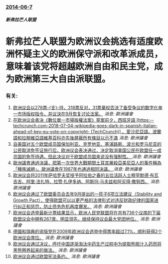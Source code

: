 ### [2014-06-7](/news/2014/06/7/index.md)

##### 新弗拉芒人联盟
#  新弗拉芒人联盟为欧洲议会挑选有适度欧洲怀疑主义的欧洲保守派和改革派成员，意味着该党将超越欧洲自由和民主党，成为欧洲第三大自由派联盟。




### 有关:

1. [欧洲议会以278票-{支}-持，318票反对，31票棄权否決了备受争议的数字化单一市场版权指令，并议決在9月恢复讨论法案。](/zh/news/2018/07/5/欧洲议会以278票-支-持-318票反对-31票棄权否決了备受争议的数字化单一市场版权指令-并议決在9月恢复讨论法案.md) _消息: 歐洲議會_
2. [在欧洲议会表決《數位單一市場版權法案》草案前夕，西班牙語 [https:--techcrunch.com-2018-07-04-wikipedia-goes-dark-in-spanish-italian-ahead-of-key-eu-vote-on-copyright- (TechCrunch)] 、愛沙尼亞語、波蘭語和拉脫維亞語維基百科亦先後屏蔽所有條目以示不滿](/zh/news/2018/07/4/在欧洲议会表決-數位單一市場版權法案-草案前夕-西班牙語-https-techcrunchcom-2018-07.md) _消息: 歐洲議會_
3. [自美国对五个欧盟成员国保加利亚、克罗地亚、塞浦路斯、波兰和罗马尼亚的公民取消免签证旅行后，欧洲议会表决通过，决定取消美国公民在欧盟任一成员国的免签待遇。但此决议对于欧盟成员国来说没有强制性。 ](/zh/news/2017/03/3/自美国对五个欧盟成员国保加利亚-克罗地亚-塞浦路斯-波兰和罗马尼亚的公民取消免签证旅行后-欧洲议会表决通过-决定取消美国.md) _消息: 歐洲議會_
4. [歐洲議會通過決議，把第一次世界大戰期間土耳其屠殺亞美尼亞人的事件稱為「種族滅絕」。歐洲議會在1987年也通過相同決議。 ](/zh/news/2015/04/15/歐洲議會通過決議-把第一次世界大戰期間土耳其屠殺亞美尼亞人的事件稱為-種族滅絕-歐洲議會在1987年也通過相同決議.md) _消息: 歐洲議會_
5. [欧洲议会将2011年萨哈罗夫奖授予阿拉伯之春的五位活跃人士穆罕默德·布瓦吉吉、阿里·法扎特、拉赞·扎伊多纳、阿斯玛·马夫兹和阿买得·撒努西。](/zh/news/2011/10/27/欧洲议会将2011年萨哈罗夫奖授予阿拉伯之春的五位活跃人士穆罕默德-布瓦吉吉-阿里-法扎特-拉赞-扎伊多纳-阿斯玛-马夫.md) _消息: 歐洲議會_
6. [欧洲议会通过了欧盟委员会去年9月提出的一揽子6项立法建议（Stability and Growth Pact），使得欧盟可以以更严格的法律形式对违反财政纪律的国家进行纠正和惩罚，防止债务危机再度爆发。](/zh/news/2011/09/28/欧洲议会通过了欧盟委员会去年9月提出的一揽子6项立法建议-Stability-and-Growth-Pact-使得欧盟.md) _消息: 歐洲議會_
7. [ 欧洲议会选举最新计票结果显示，欧洲人民党联盟将在共有736个议席的下届欧盟议会中拥有267席，明显领先，继续保持议会最大党团地位。](/zh/news/2009/06/8/欧洲议会选举最新计票结果显示-欧洲人民党联盟将在共有736个议席的下届欧盟议会中拥有267席-明显领先-继续保持议会最.md) _消息: 歐洲議會_
8. [ 德國和瑞典的盗版党在2009年欧洲议会选举中得票率超过7.1%，顺利获得2个欧洲议会席位。](/zh/news/2009/06/7/德國和瑞典的盗版党在2009年欧洲议会选举中得票率超过71-顺利获得2个欧洲议会席位.md) _消息: 歐洲議會_
9. [欧洲议会通过决议，呼吁中国逐渐淘汰中药生产过程中为提取熊胆汁入药而将黑熊圈养起来的做法。](/zh/news/2006/01/11/欧洲议会通过决议-呼吁中国逐渐淘汰中药生产过程中为提取熊胆汁入药而将黑熊圈养起来的做法.md) _消息: 歐洲議會_
10. [ 欧洲议会通过欧盟宪法条约。](/zh/news/2005/01/12/欧洲议会通过欧盟宪法条约.md) _消息: 歐洲議會_
